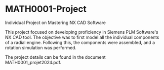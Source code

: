 # MATH0001-Project
Individual Project on Mastering NX CAD Software

This project focused on developing proficiency in Siemens PLM Software's NX CAD tool. The objective was to first model all the individual components of a radial engine. Following this, the components were assembled, and a rotation simulation was performed.

The project details can be found in the document MATH0001_projet2024.pdf.
